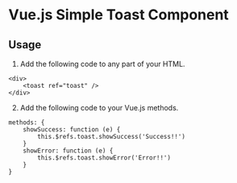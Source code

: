 # Vue.js Simple Toast Component

## Usage

1. Add the following code to any part of your HTML.
```
<div>
    <toast ref="toast" />
</div>
```

2. Add the following code to your Vue.js methods.
```
methods: {
    showSuccess: function (e) {
        this.$refs.toast.showSuccess('Success!!')
    }
    showError: function (e) {
        this.$refs.toast.showError('Error!!')
    }
}
```
